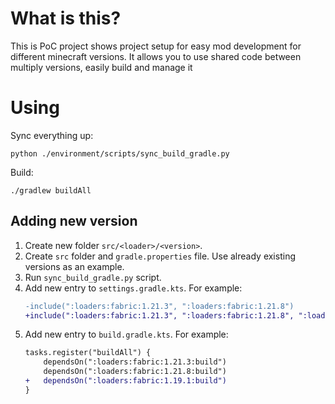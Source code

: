 # What is this?
This is PoC project shows project setup for easy mod development for different minecraft versions. It allows you to use shared code between multiply versions, easily build and manage it

# Using
Sync everything up:
```shell
python ./environment/scripts/sync_build_gradle.py
```
Build:
```shell
./gradlew buildAll
```

## Adding new version
1. Create new folder `src/<loader>/<version>`.
2. Create `src` folder and `gradle.properties` file. Use already existing versions as an example.
3. Run `sync_build_gradle.py` script.
4. Add new entry to `settings.gradle.kts`. For example:
    ```diff
    -include(":loaders:fabric:1.21.3", ":loaders:fabric:1.21.8")
    +include(":loaders:fabric:1.21.3", ":loaders:fabric:1.21.8", ":loaders:fabric:1.19.1")
    ```
5. Add new entry to `build.gradle.kts`. For example:
    ```diff
    tasks.register("buildAll") {
        dependsOn(":loaders:fabric:1.21.3:build")
        dependsOn(":loaders:fabric:1.21.8:build")
    +   dependsOn(":loaders:fabric:1.19.1:build")
    }
    ```
